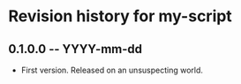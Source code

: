 # Revision history for my-script

## 0.1.0.0  -- YYYY-mm-dd

* First version. Released on an unsuspecting world.
